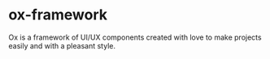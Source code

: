 # ox-framework
Ox is a framework of UI/UX components created with love to make projects easily and with a pleasant style.
